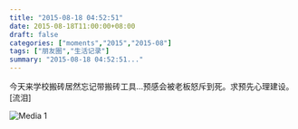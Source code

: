 ```yaml
---
title: "2015-08-18 04:52:51"
date: 2015-08-18T11:00:00+08:00
draft: false
categories: ["moments","2015","2015-08"]
tags: ["朋友圈","生活记录"]
summary: "2015-08-18 04:52:51..."
---
```


今天来学校搬砖居然忘记带搬砖工具…预感会被老板怒斥到死。求预先心理建设。[流泪]

![Media 1](/Moments/photos/2015-08-18/201508180452510.jpg)

